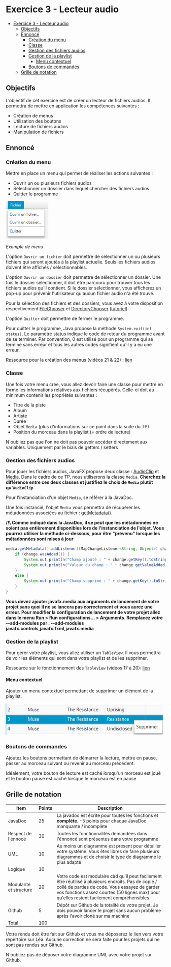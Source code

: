 # Exercice 3 - Lecteur audio

- [Exercice 3 - Lecteur audio](#exercice-3---lecteur-audio)
  - [Objectifs](#objectifs)
  - [Ennoncé](#ennoncé)
    - [Création du menu](#création-du-menu)
    - [Classe](#classe)
    - [Gestion des fichiers audios](#gestion-des-fichiers-audios)
    - [Gestion de la playlist](#gestion-de-la-playlist)
      - [Menu contextuel](#menu-contextuel)
    - [Boutons de commandes](#boutons-de-commandes)
  - [Grille de notation](#grille-de-notation)

## Objectifs

L’objectif de cet exercice est de créer un lecteur de fichiers audios. Il permettra de mettre en application les compétences suivantes :

- Création de menus
- Utilisation des boutons
- Lecture de fichiers audios
- Manipulation de fichiers

## Ennoncé

### Création du menu

Mettre en place un menu qui permet de réaliser les actions suivantes :

- Ouvrir un ou plusieurs fichiers audios
- Sélectionner un dossier dans lequel chercher des fichiers audios
- Quitter le programme

![](./menu.png)

_Exemple de menu_

L'option `Ouvrir un fichier` doit permettre de sélectionner un ou plusieurs fichiers qui seront ajoutés à la playlist actuelle. Seuls les fichiers audios doivent être affichés / sélectionnables.

L'option `Ouvrir un dossier` doit permettre de sélectionner un dossier. Une fois le dossier sélectionner, il doit être parcouru pour trouver tous les fichiers audios qu'il contient. Si le dossier sélectionner, vous afficherez un pop-up pour prévenir l'utilisateur qu'aucun fichier audio n'a été trouvé.

Pour la sélection des fichiers et des dossiers, vous avez à votre disposition respectivement [FileChooser](https://docs.oracle.com/javase/8/javafx/api/javafx/stage/FileChooser.html) et [DirectoryChooser](https://docs.oracle.com/javase/8/javafx/api/javafx/stage/DirectoryChooser.html) ([tutoriel](https://docs.oracle.com/javafx/2/ui_controls/file-chooser.htm)).

L'option `Quitter` doit permettre de fermer le programme.

Pour quitter le programme, Java propose la méthode `System.exit(int status)`. Le paramètre status indique le code de retour du programme avant de se terminer. Par convention, 0 est utilisé pour un programme qui se termine sans erreur et tous les autres codes signifient qu'il y a eu une erreur.

Ressource pour la création des menus (vidéos 21 & 22) : [lien](https://www.youtube.com/playlist?list=PL6gx4Cwl9DGBzfXLWLSYVy8EbTdpGbUIG)

### Classe

Une fois votre menu crée, vous allez devoir faire une classe pour mettre en forme les informations relatives aux fichiers récupérés. Celle-ci doit au minimum contenir les propriétés suivantes :

- Titre de la piste
- Album
- Artiste
- Durée
- Objet `Media` (plus d'informations sur ce point dans la suite du TP)
- Position du morceau dans la playlist (= ordre de lecture)

N'oubliez pas que l'on ne doit pas pouvoir accéder directement aux variables. Uniquement par le biais de getters / setters

### Gestion des fichiers audios

Pour jouer les fichiers audios, JavaFX propose deux classe : [AudioClip](https://docs.oracle.com/javafx/2/api/javafx/scene/media/AudioClip.html) et [Media](https://docs.oracle.com/javafx/2/api/javafx/scene/media/Media.html). Dans le cadre de ce TP, nous utiliserons la classe `Media`. **Cherchez la différence entre ces deux classes et justifiez le choix de `Media` plutôt qu'`AudioClip`**

Pour l'instanciation d'un objet `Media`, se référer à la JavaDoc.

Une fois instancié, l'objet `Media` vous permettra de récupérer les métadonnées associées au fichier : [getMetadata()](<https://docs.oracle.com/javafx/2/api/javafx/scene/media/Media.html#getMetadata()>). 


**/!\ Comme indiqué dans la JavaDoc, il se peut que les métadonnées ne soient pas entièrement disponibles lors de l'instanciation de l'objet. Vous pourrez utiliser la méthode ci-dessous, pour être "prévenu" lorsque les métadonnées sont mises à jour**

```java
media.getMetadata().addListener((MapChangeListener<String, Object>) change -> {
    if (change.wasAdded()) {
        System.out.println("Champ ajouté : " + change.getKey().toString());
        System.out.println("Valeur du champ : " + change.getValueAdded().toString());
    }
    else {
        System.out.println("Champ supprimé : " + change.getKey().toString());
    }
}
```

**Vous devez ajouter javafx.media aux arguments de lancement de votre projet sans quoi il ne se lancera pas correctement et vous aurez une erreur. Pour modifier la configuration de lancement de votre projet allez dans le menu Run  > Run configurations... > Arguments. Remplacez votre --add-modules par : --add-modules javafx.controls,javafx.fxml,javafx.media**

### Gestion de la playlist

Pour gérer votre playlist, vous allez utiliser un `TableView`. Il vous permettra de voir les éléments qui sont dans votre playlist et de les supprimer.

Ressource sur le fonctionnement des `TableView` (vidéos 17 à 20): [lien](https://www.youtube.com/playlist?list=PL6gx4Cwl9DGBzfXLWLSYVy8EbTdpGbUIG)


#### Menu contextuel

Ajouter un menu contextuel permettant de supprimer un élément de la playlist. 

![](./contextMenu.png)


### Boutons de commandes

Ajoutez les boutons permettant de démarrer la lecture, mettre en pause, passer au morceau suivant ou revenir au morceau précédent.

Idéalement, votre bouton de lecture est caché lorsqu'un morceau est joué et le bouton pause est caché lorsque le morceau est en pause


## Grille de notation

| Item | Points | Description |
| ---  | ---- | --- |
| JavaDoc | 25 | La javadoc est écrite pour toutes les fonctions et **complète**. -5 points pour chaque JavaDoc manquante / incomplète |
| Respect de l'énnocé | 30 | Toutes les fonctionnalités demandées dans l'énnoncé sont présentes dans votre programme
| UML | 10 | Au moins un diagramme est présent pour détailler votre système. Vous êtes libres de faire plusieurs diagrammes et de choisir le type de diagramme le plus adapté
| Logique | 10 | 
| Modularité et structure | 20 | Votre code est modulaire càd qu'il peut facilement être réutilisé à plusieurs endroits. Pas de copié / collé de parties de code. Vous essayez de garder vos fonctions assez courtes (50 lignes max) pour qu'elles restent facilement compréhensibles
| Github | 5 | Dépôt sur Github de la totalité de votre projet. Je dois pouvoir lancer le projet sans aucun problème après l'avoir cloné sur ma machine
| Total | 100 |

Votre rendu doit être fait sur Github et vous me déposerez le lien vers votre répertoire sur Léa. Aucune correction ne sera faite pour les projets qui ne sont pas rendus sur Github.


N'oubliez pas de déposer votre diagramme UML avec votre projet sur Github.